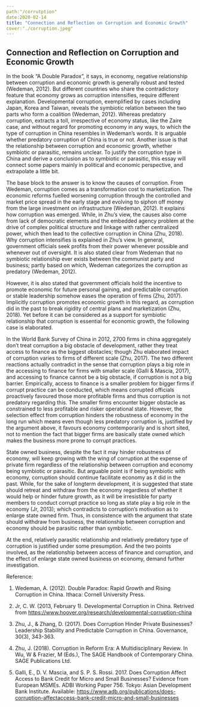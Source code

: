 ```yaml
---
path:"/corrutption"
date:2020-02-14
title: "Connection and Reflection on Corruption and Economic Growth"
cover:"./corruption.jpeg"
---
```

## Connection and Reflection on Corruption and Economic Growth   

In the book “A Double Paradox”, it says, in economy, negative relationship between corruption and economic growth is generally robust and tested (Wedeman, 2012). But different countries who share the contradictory feature that economy grows as corruption intensifies, require different explanation. Developmental corruption, exemplified by cases including Japan, Korea and Taiwan, reveals the symbiotic relation between the two parts who form a coalition (Wedeman, 2012). Whereas predatory corruption, extracts a toll, irrespective of economy status, like the Zaire case, and without regard for promoting economy in any ways, to which the type of corruption in China resembles in Wedeman’s words. It is arguable whether predatory corruption of China is true or not. Another issue is that the relationship between corruption and economic growth, whether symbiotic or parasitic, remains unclear.  To justify the corruption type in China and derive a conclusion as to symbiotic or parasitic, this essay will connect some papers mainly in political and economic perspective, and extrapolate a little bit.    

The base block to the answer is to know the causes of corruption. From Wedeman, corruption comes as a transformation cost to marketization. The economic reforms fuelled worsening corruption through the controlled and market price spread in the early stage and evolving to siphon off money from the large investment on infrastructure (Wedeman, 2012). It explains how corruption was emerged. While, in Zhu’s view, the causes also come from lack of democratic elements and the embedded agency problem at the drive of complex political structure and linkage with rather centralized power, which then lead to the collective corruption in China (Zhu, 2018). Why corruption intensifies is explained in Zhu’s view. In general, government officials seek profits from their power whenever possible and whenever out of oversight. It is also stated clear from Wedeman that no symbiotic relationship ever exists between the communist party and business; partly based on which, Wedeman categorizes the corruption as predatory (Wedeman, 2012).   

However, it is also stated that government officials hold the incentive to promote economic for future personal gaining, and predictable corruption or stable leadership somehow eases the operation of firms (Zhu, 2017). Implicitly corruption promotes economic growth in this regard, as corruption did in the past to break rigidity of central plans and marketization (Zhu, 2018). Yet before it can be considered as a support for symbiotic relationship that corruption is essential for economic growth, the following case is elaborated.   

In the World Bank Survey of China in 2012, 2700 firms in china aggregately don’t treat corruption a big obstacle of development, rather they treat access to finance as the biggest obstacles; though Zhu elaborated impact of corruption varies to firms of different scale (Zhu, 2017). The two different reactions actually contradict in the sense that corruption plays a big role in the accessing to finance for firms with smaller scale (Galli & Mascia, 2017), and accessing to finance cannot be a big obstacle, if corruption is not a big barrier.  Empirically, access to finance is a smaller problem for bigger firms if corrupt practice can be conducted, which means corrupted officials proactively favoured those more profitable firms and thus corruption is not predatory regarding this. The smaller firms encounter bigger obstacle as constrained to less profitable and risker operational state. However, the selection effect from corruption hinders the robustness of economy in the long run which means even though less predatory corruption is, justified by the argument above, it favours economy contemporarily and is short sited, not to mention the fact that bigger firms are basically state owned which makes the business more prone to corrupt practices.   

State owned business, despite the fact it may hinder robustness of economy, will keep growing with the wing of corruption at the expense of private firm regardless of the relationship between corruption and economy being symbiotic or parasitic. But arguable point is if being symbiotic with economy, corruption should continue facilitate economy as it did in the past. While, for the sake of longterm development, it is suggested that state should retreat and withdraw from the economy regardless of whether it would help or hinder future growth, as it will be irresistible for party members to conduct corrupt practice so long as state play a big role in the economy (Jr, 2013); which contradicts to corruption’s motivation as to enlarge state owned firm. Thus, in consistence with the argument that state should withdraw from business, the relationship between corruption and economy should be parasitic rather than symbiotic.  

At the end, relatively parasitic relationship and relatively predatory type of corruption is justified under some presumption. And the two points involved, as the relationship between access of finance and corruption, and the effect of enlarge state owned business on economy, demand further investigation.      

              

   

  

Reference:  

1.   Wedeman, A. (2012). Double Paradox: Rapid Growth and Rising Corruption in China.  Ithaca: Cornell University Press.  

2. Jr, C. W. (2013, February 1). Developmental Corruption in China. Retrived from https://www.hoover.org/research/developmental-corruption-china  

3.   Zhu, J., & Zhang, D. (2017). Does Corruption Hinder Private Businesses? Leadership Stability and Predictable Corruption in China. Governance, 30(3), 343-363.  

4.  Zhu, J. (2018). Corruption in Reform Era: A Multidisciplinary Review. In Wu, W & Frazier, M (Eds.), The SAGE Handbook of Contemporary China. SAGE Publications Ltd.  

5.    Galli, E., D. V. Mascia, and S. P. S. Rossi. 2017. Does Corruption Affect Access to Bank Credit for Micro and Small Businesses? Evidence from European MSMEs. ADBI Working Paper 756. Tokyo: Asian Development Bank Institute. Available: https://www.adb.org/publications/does-corruption-affectaccess-bank-credit-micro-and-small-businesses 
